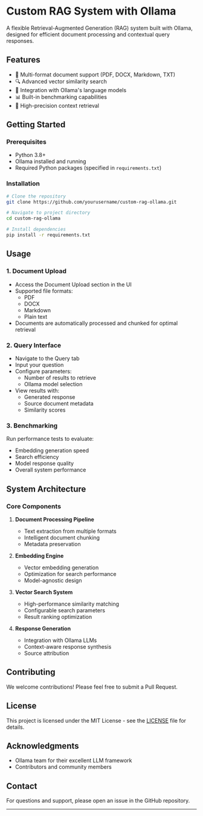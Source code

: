 # Custom RAG System with Ollama

A flexible Retrieval-Augmented Generation (RAG) system built with Ollama, designed for efficient document processing and contextual query responses.

## Features

- 📄 Multi-format document support (PDF, DOCX, Markdown, TXT)
- 🔍 Advanced vector similarity search
- 🤖 Integration with Ollama's language models
- 📊 Built-in benchmarking capabilities
- 🎯 High-precision context retrieval

## Getting Started

### Prerequisites

- Python 3.8+
- Ollama installed and running
- Required Python packages (specified in `requirements.txt`)

### Installation

```bash
# Clone the repository
git clone https://github.com/yourusername/custom-rag-ollama.git

# Navigate to project directory
cd custom-rag-ollama

# Install dependencies
pip install -r requirements.txt
```

## Usage

### 1. Document Upload

- Access the Document Upload section in the UI
- Supported file formats:
  - PDF
  - DOCX
  - Markdown
  - Plain text
- Documents are automatically processed and chunked for optimal retrieval

### 2. Query Interface

- Navigate to the Query tab
- Input your question
- Configure parameters:
  - Number of results to retrieve
  - Ollama model selection
- View results with:
  - Generated response
  - Source document metadata
  - Similarity scores

### 3. Benchmarking

Run performance tests to evaluate:
- Embedding generation speed
- Search efficiency
- Model response quality
- Overall system performance

## System Architecture

### Core Components

1. **Document Processing Pipeline**
   - Text extraction from multiple formats
   - Intelligent document chunking
   - Metadata preservation

2. **Embedding Engine**
   - Vector embedding generation
   - Optimization for search performance
   - Model-agnostic design

3. **Vector Search System**
   - High-performance similarity matching
   - Configurable search parameters
   - Result ranking optimization

4. **Response Generation**
   - Integration with Ollama LLMs
   - Context-aware response synthesis
   - Source attribution

## Contributing

We welcome contributions! Please feel free to submit a Pull Request.

## License

This project is licensed under the MIT License - see the [LICENSE](LICENSE) file for details.

## Acknowledgments

- Ollama team for their excellent LLM framework
- Contributors and community members

## Contact

For questions and support, please open an issue in the GitHub repository.

---
